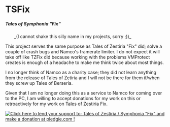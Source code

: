 # TSFix
<h5>Tales of Symphonia "Fix"</h5>
&nbsp;&nbsp;&nbsp;&nbsp;&nbsp;&nbsp;&nbsp;_(I cannot shake this silly name in my projects, sorry ;))_

This project serves the same purpose as Tales of Zestiria "Fix" did; solve a couple of crash bugs and Namco's framerate limiter. I do not expect it will take off like TZFix did because working with the problems VMProtect creates is enough of a headache to make me think twice about most things.

I no longer think of Namco as a charity case; they did not learn anything from the release of Tales of Zetiria and I will not be there for them if/when they screw up Tales of Berseria.

Given that I am no longer doing this as a service to Namco for coming over to the PC, I am willing to accept donations for my work on this or retroactively for my work on Tales of Zestiria Fix.

<a href='https://pledgie.com/campaigns/31103'><img alt='Click here to lend your support to: Tales of Zestiria / Symphonia &quot;Fix&quot; and make a donation at pledgie.com !' src='https://pledgie.com/campaigns/31103.png?skin_name=chrome' border='0' ></a>
